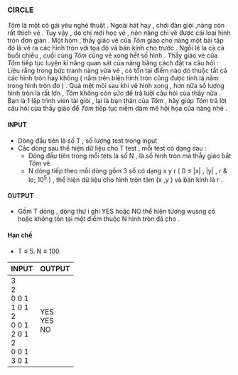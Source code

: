 ### CIRCLE
*Tôm* là một cô gái yêu nghê thuật . Ngoài hát hay , chơi đàn giỏi ,nàng còn rất thích vẽ . Tuy vậy , do chỉ mới học vẽ , nên nàng chỉ vẽ được cái loại hình tròn đơn giản . Một hôm , thầy giáo vẽ của *Tôm* giao cho nàng một bài tập đó là vẽ ra các hình tròn với tọa độ và bán kính cho trước . Ngồi lê la cà cả buổi chiều , cuối cùng *Tôm* cũng vẽ xong hết số hình . Thầy giáo vẽ của *Tôm* tiếp tục luyện kĩ năng quan sát của nàng bằng cách đặt ra câu hỏi : Liệu rằng trong bức tranh nàng vừa vẽ , có tồn tại điểm nào dó thuộc tất cả các hình tròn hay không ( nằm trên biên hình tròn cũng được tính là nằm trong hình tròn đó ) . Quá mệt mỏi sau khi vẽ hình xong , hơn nữa số lượng hình tròn là rất lớn , *Tôm* không còn sức để trả lười câu hỏi của thầy nữa . Bạn là 1 lập trình vien tài giỏi , lại là bạn thân của *Tôm* , hãy giúp *Tôm* trả lời câu hỏi của thầy giáo để *Tôm* tiếp tục niềm dâm mê hội họa của nàng nhé . </br>

#### INPUT
  * Dòng đầu tiên là số T , số lượng test trong input
  * Các dòng sau thể hiện dữ liệu cho T test , mỗi test có dạng sau :
      * Dòng đầu tiên trong mỗi tets là số N , là số hình tròn mà thầy giáo bắt *Tôm* vẽ.
      * N dòng tiếp theo mỗi dòng gồm 3 số có dạng x y r ( 0 &le; |x| , |y| , r & le; 10<sup>5</sup> ) , thể hiện dữ liệu cho hình tròn tâm (x ,y ) và bán kính là r .
#### OUTPUT
  * Gồm T dòng , dòng thứ i ghi YES hoặc NO thể hiện tương wusng có hoặc không tồn tại một điểm thuộc N hình tròn đã cho .

#### Hạn chế 
  * T &le; 5. N &le; 100.

| INPUT | OUTPUT |
| --- | --- |
|3 </br> 2 </br> 0 0 1 </br> 1 0 1 </br> 2 </br> 0 0 1 </br> 2 0 1 </br> 2 </br> 0 0 1</br> 3 0 1 | YES </br> YES </br> NO



